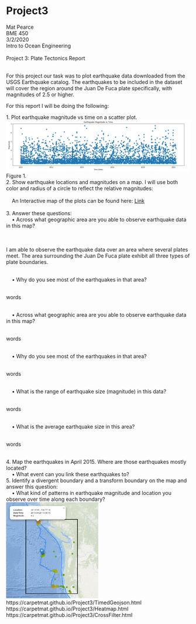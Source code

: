 # Project3
Mat Pearce<br>
BME 450<br>
3/2/2020<br>
Intro to Ocean Engineering<br>
<br>
Project 3: Plate Tectonics Report<br>
<br>
<p>
For this project our task was to plot earthquake data downloaded from the USGS Earthquake catalog. The earthquakes to be included in the dataset will cover the region around the Juan De Fuca plate specifically, with magnitudes of 2.5 or higher.
</p>
<p>
For this report I will be doing the following:
</p>
1. Plot earthquake magnitude vs time on a scatter plot.<br>
<img alt="MagVsTime?" src=Images/magvsdate.PNG>Figure 1.<br>
2. Show earthquake locations and magnitudes on a map. I will use both color and radius of a circle to reflect the relative magnitudes:<br>
<br>
&nbsp;&nbsp;&nbsp;&nbsp;An Interactive map of the plots can be found here: <a href="https://carpetmat.github.io/Project3/TimedGeojson.html" target="_blank">Link</a><br>
<br>
3. Answer these questions:<br>
&nbsp;&nbsp;&nbsp;&nbsp;• Across what geographic area are you able to observe earthquake data in this map?<br><br>
<br><p>I am able to observe the earthquake data over an area where several plates meet. The area surrounding the Juan De Fuca plate exhibit all three types of plate boundaries.</p><br>
&nbsp;&nbsp;&nbsp;&nbsp;• Why do you see most of the earthquakes in that area?<br>
<br><p>words</p><br>
&nbsp;&nbsp;&nbsp;&nbsp;• Across what geographic area are you able to observe earthquake data in this map?<br>
<br><p>words</p><br>
&nbsp;&nbsp;&nbsp;&nbsp;• Why do you see most of the earthquakes in that area?<br>
<br><p>words</p><br>
&nbsp;&nbsp;&nbsp;&nbsp;• What is the range of earthquake size (magnitude) in this data?<br>
<br><p>words</p><br>
&nbsp;&nbsp;&nbsp;&nbsp;• What is the average earthquake size in this area?<br>
<br><p>words</p><br>
4. Map the earthquakes in April 2015. Where are those earthquakes mostly located?<br>
&nbsp;&nbsp;&nbsp;&nbsp;• What event can you link these earthquakes to?<br>
5. Identify a divergent boundary and a transform boundary on the map and answer this question:<br>
&nbsp;&nbsp;&nbsp;&nbsp;• What kind of patterns in earthquake magnitude and location you observe over time along each boundary?<br>


<img width="50%" height="50%" alt="Did it work?" src=Images/2015_04.PNG>
https://carpetmat.github.io/Project3/TimedGeojson.html<br>
https://carpetmat.github.io/Project3/Heatmap.html<br>
https://carpetmat.github.io/Project3/CrossFilter.html<br>
